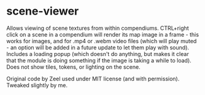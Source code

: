 # scene-viewer

Allows viewing of scene textures from within compendiums.  CTRL+right click on a scene in a compendium will render its map image in a frame - this works for images, and for .mp4 or .webm video files (which will play muted - an option will be added in a future update to let them play with sound).
Includes a loading popup (which doesn't do anything, but makes it clear that the module is doing something if the image is taking a while to load).
Does not show tiles, tokens, or lighting on the scene.

Original code by Zeel used under MIT license (and with permission).  Tweaked slightly by me.
